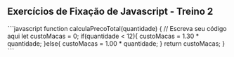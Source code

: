 ## Exercícios de Fixação de Javascript - Treino 2

ˋˋˋjavascript
function calculaPrecoTotal(quantidade) {
  // Escreva seu código aqui
  let custoMacas = 0;
  if(quantidade < 12){
    custoMacas = 1.30 * quantidade;
  }else{
    custoMacas = 1.00 * quantidade;
  }
  return custoMacas;
}
ˋˋˋ
